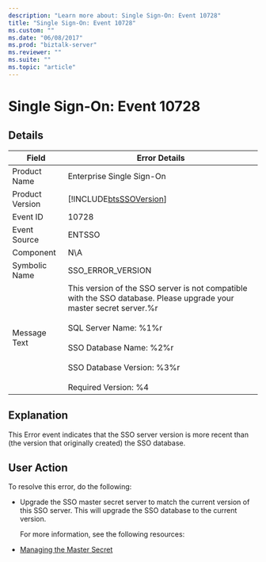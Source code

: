 ```yaml
---
description: "Learn more about: Single Sign-On: Event 10728"
title: "Single Sign-On: Event 10728"
ms.custom: ""
ms.date: "06/08/2017"
ms.prod: "biztalk-server"
ms.reviewer: ""
ms.suite: ""
ms.topic: "article"
---
```

# Single Sign-On: Event 10728
## Details  

| Field | Error Details |
|-----------------|-------------------------------------------------------------------------------------------------------------------------------------------------------------------------------------------------------------------------------------------------------------------|
|  Product Name   |                                                                                                                     Enterprise Single Sign-On                                                                                                                     |
| Product Version |                                                                                                    [!INCLUDE[btsSSOVersion](../includes/btsssoversion-md.md)]                                                                                                     |
|    Event ID     |                                                                                                                               10728                                                                                                                               |
|  Event Source   |                                                                                                                              ENTSSO                                                                                                                               |
|    Component    |                                                                                                                                N\A                                                                                                                                |
|  Symbolic Name  |                                                                                                                         SSO_ERROR_VERSION                                                                                                                         |
|  Message Text   | This version of the SSO server is not compatible with the SSO database. Please upgrade your master secret server.%r<br /><br /> SQL Server Name: %1%r<br /><br /> SSO Database Name: %2%r<br /><br /> SSO Database Version: %3%r<br /><br /> Required Version: %4 |

## Explanation  
 This Error event indicates that the SSO server version is more recent than (the version that originally created) the SSO database.  

## User Action  
 To resolve this error, do the following:  

- Upgrade the SSO master secret server to match the current version of this SSO server. This will upgrade the SSO database to the current version.  

  For more information, see the following resources:  

- [Managing the Master Secret](../core/managing-the-master-secret.md)
